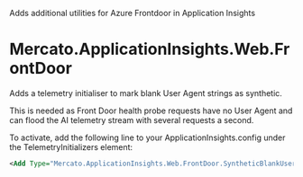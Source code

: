 Adds additional utilities for Azure Frontdoor in Application Insights

Mercato.ApplicationInsights.Web.FrontDoor
=========================================

Adds a telemetry initialiser to mark blank User Agent strings as synthetic.

This is needed as Front Door health probe requests have no User Agent and can flood the AI telemetry stream with several requests a second.

To activate, add the following line to your ApplicationInsights.config under the TelemetryInitializers element:

```xml
<Add Type="Mercato.ApplicationInsights.Web.FrontDoor.SyntheticBlankUserAgentTelemetryInitializer, Mercato.ApplicationInsights.Web.FrontDoor" />
```